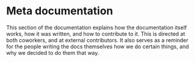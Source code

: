 # Meta documentation 

This section of the documentation explains how the documentation itself works, how it was written, and how to contribute to it. 
This is directed at both coworkers, and at external contributors. 
It also serves as a reminder for the people writing the docs themselves how we do certain things, and why we decided to do them that way. 